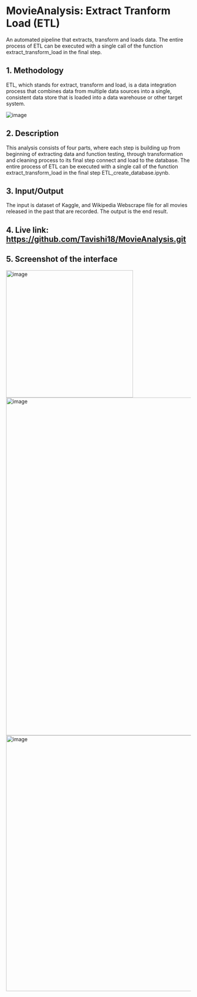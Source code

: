# MovieAnalysis: Extract Tranform Load (ETL)
An automated pipeline that extracts, transform and loads data. The entire process of ETL can be executed with a single call of the function extract_transform_load in the final step.
## 1. Methodology
ETL, which stands for extract, transform and load, is a data integration process that combines data from multiple data sources into a single, consistent data store that is loaded into a data warehouse or other target system.

![image](https://user-images.githubusercontent.com/83503708/208286324-68f95c97-5022-4418-ab1d-b8c1ba0d58a5.png)

## 2. Description
This analysis consists of four parts, where each step is building up from beginning of extracting data and function testing, through transformation and cleaning process to its final step connect and load to the database. The entire process of ETL can be executed with a single call of the function extract_transform_load in the final step ETL_create_database.ipynb. 



## 3. Input/Output
The input is dataset of Kaggle, and Wikipedia Webscrape file for all movies released in the past that are recorded. The output is the end result.

## 4. Live link: https://github.com/Tavishi18/MovieAnalysis.git


## 5. Screenshot of the interface
<img width="346" alt="image" src="https://user-images.githubusercontent.com/83503708/208533438-0627b433-1ae1-4d99-9ec7-6c317469d41a.png">
<img width="919" alt="image" src="https://user-images.githubusercontent.com/83503708/208534533-6620556b-4e89-4cfa-bcc6-83fb350b94db.png">
<img width="696" alt="image" src="https://user-images.githubusercontent.com/83503708/208534738-1c02f5ad-e01f-4d06-83c0-6b036f6b4205.png">
